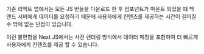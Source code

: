 기존 리액트 앱에서는 모든 JS 번들을 다운로드 한 후 컴포넌트가 마운트 되었을 떄 백엔드 서버에게 데이터를 요청하기 때문에 사용자에게 컨텐츠를 제공하는 시간이 길어질 수 밖에 없는 단점이 있습니다.

이런 불편함을 Next JS에서는 사전 렌더링 방식에서 데이터 페칭을 포함하여 더 빠르게 사용자에게 컨텐츠를 제공 할 수 있습니다.
